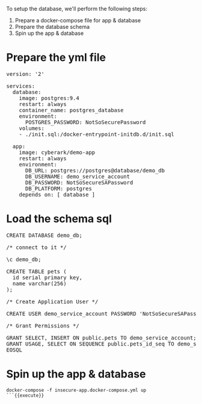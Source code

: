 
To setup the database, we'll perform the following steps:
1. Prepare a docker-compose file for app & database 
2. Prepare the database schema
3. Spin up the app & database 


# Prepare the yml file

<pre class="file" data-filename="insecure-app.docker-compose.yml" data-target="replace">version: '2'

services:
  database:
    image: postgres:9.4
    restart: always
    container_name: postgres_database
    environment:
      POSTGRES_PASSWORD: NotSoSecurePassword
    volumes:
    - ./init.sql:/docker-entrypoint-initdb.d/init.sql

  app:
    image: cyberark/demo-app
    restart: always
    environment:
      DB_URL: postgres://postgres@database/demo_db
      DB_USERNAME: demo_service_account
      DB_PASSWORD: NotSoSecureSAPassword
      DB_PLATFORM: postgres
    depends_on: [ database ]
</pre>

# Load the schema sql

<pre class="file" data-filename="init.sql" data-target="replace">CREATE DATABASE demo_db;

/* connect to it */

\c demo_db;

CREATE TABLE pets (
  id serial primary key,
  name varchar(256)
);

/* Create Application User */

CREATE USER demo_service_account PASSWORD 'NotSoSecureSAPassword';

/* Grant Permissions */

GRANT SELECT, INSERT ON public.pets TO demo_service_account;
GRANT USAGE, SELECT ON SEQUENCE public.pets_id_seq TO demo_service_account;
EOSQL
</pre>

# Spin up the app & database
```
docker-compose -f insecure-app.docker-compose.yml up
```{{execute}}
